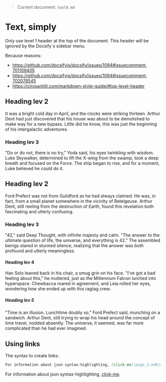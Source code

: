 
> Current document: `tool0.md`

# Text, simply
Only use level 1 header at the top of the document. This header will be ignored by the
Docsify´s sidebar menu.

Because reasons:

- https://github.com/docsifyjs/docsify/issues/1094#issuecomment-701109405
- https://github.com/docsifyjs/docsify/issues/1094#issuecomment-702078545
- https://cirosantilli.com/markdown-style-guide/#top-level-header



## Heading lev 2
It was a bright cold day in April, and the clocks were striking thirteen. Arthur Dent had
just discovered that his house was about to be demolished to make way for a new bypass.
Little did he know, this was just the beginning of his intergalactic adventures.

### Heading lev 3
"Do or do not, there is no try," Yoda said, his eyes twinkling with wisdom. Luke
Skywalker, determined to lift the X-wing from the swamp, took a deep breath and focused on
the Force. The ship began to rise, and for a moment, Luke believed he could do it.

## Heading lev 2
Ford Prefect was not from Guildford as he had always claimed. He was, in fact, from a
small planet somewhere in the vicinity of Betelgeuse. Arthur Dent, still reeling from the
destruction of Earth, found this revelation both fascinating and utterly confusing.

### Heading lev 3
"42," said Deep Thought, with infinite majesty and calm. "The answer to the ultimate
question of life, the universe, and everything is 42." The assembled beings stared in
stunned silence, realizing that the answer was both profound and utterly meaningless.

#### Heading lev 4
Han Solo leaned back in his chair, a smug grin on his face. "I've got a bad feeling about
this," he muttered, just as the Millennium Falcon lurched into hyperspace. Chewbacca
roared in agreement, and Leia rolled her eyes, wondering how she ended up with this ragtag
crew.

##### Heading lev 5
"Time is an illusion. Lunchtime doubly so," Ford Prefect said, munching on a sandwich.
Arthur Dent, still trying to wrap his head around the concept of time travel, nodded
absently. The universe, it seemed, was far more complicated than he had ever imagined.


## Using links

The syntax to create links:

```markdown
For information about json syntax-highlighting, [click-me](page_3.md#json).
```

For information about json syntax-highlighting, [click-me](page_3.md#json).
